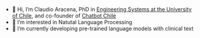 - 👋 Hi, I’m Claudio Aracena, PhD in [Engineering Systems at the University of Chile](https://www.dsiuchile.cl/alumnos/alumnos/), and co-founder of [Chatbot Chile](https://chatbotchile.cl)
- 👀 I’m interested in Natutal Language Processing 
- 🌱 I’m currently developing pre-trained language models with clinical text

<!---
caracena/caracena is a ✨ special ✨ repository because its `README.md` (this file) appears on your GitHub profile.
You can click the Preview link to take a look at your changes.
--->

